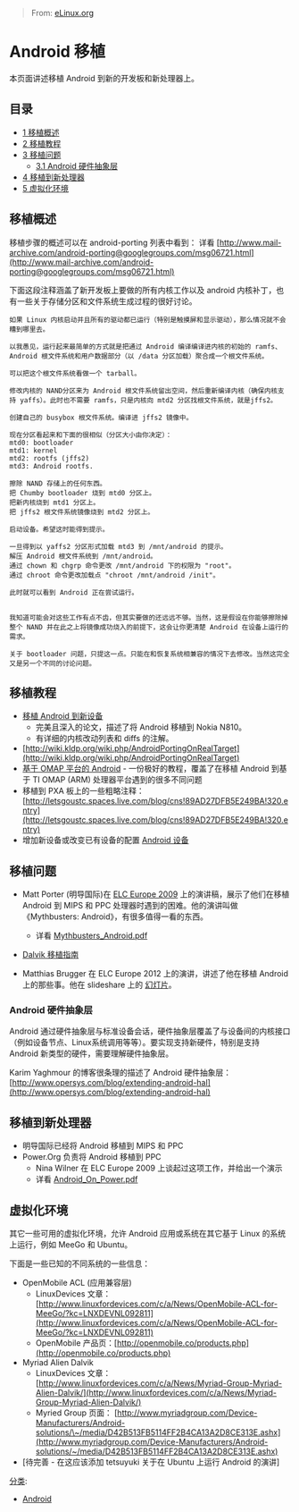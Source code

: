 > From: [eLinux.org](http://eLinux.org/Android_Porting "http://eLinux.org/Android_Porting")


# Android 移植



本页面讲述移植 Android 到新的开发板和新处理器上。



## 目录

-   [1 移植概述](#porting-overview)
-   [2 移植教程](#porting-tutorials)
-   [3 移植问题](#porting-issues)
    -   [3.1 Android 硬件抽象层](#android-hardware-abstraction-layer)
-   [4 移植到新处理器](#porting-to-new-processors)
-   [5 虚拟化环境](#virtualization-environments)

## 移植概述

移植步骤的概述可以在 android-porting 列表中看到：
 详看
[http://www.mail-archive.com/android-porting@googlegroups.com/msg06721.html](http://www.mail-archive.com/android-porting@googlegroups.com/msg06721.html)

下面这段注释涵盖了新开发板上要做的所有内核工作以及 android 内核补丁，也有一些关于存储分区和文件系统生成过程的很好讨论。

    如果 Linux 内核启动并且所有的驱动都已运行（特别是触摸屏和显示驱动），那么情况就不会糟到哪里去。

    以我愚见，运行起来最简单的方式就是把通过 Android 编译编译进内核的初始的 ramfs、Android 根文件系统和用户数据部分（以 /data 分区加载）聚合成一个根文件系统。

    可以把这个根文件系统看做一个 tarball。

    修改内核的 NAND分区来为 Android 根文件系统留出空间，然后重新编译内核（确保内核支持 yaffs）。此时也不需要 ramfs，只是内核向 mtd2 分区找根文件系统，就是jffs2。

    创建自己的 busybox 根文件系统。编译进 jffs2 镜像中。

    现在分区看起来和下面的很相似（分区大小由你决定）：
    mtd0: bootloader
    mtd1: kernel
    mtd2: rootfs (jffs2)
    mtd3: Android rootfs.

    擦除 NAND 存储上的任何东西。
    把 Chumby bootloader 烧到 mtd0 分区上。
    把新内核烧到 mtd1 分区上。
    把 jffs2 根文件系统镜像烧到 mtd2 分区上。

    启动设备。希望这时能得到提示。

    一旦得到以 yaffs2 分区形式加载 mtd3 到 /mnt/android 的提示。
    解压 Android 根文件系统到 /mnt/android。
    通过 chown 和 chgrp 命令更改 /mnt/android 下的权限为 "root"。
    通过 chroot 命令更改加载点 "chroot /mnt/android /init"。

    此时就可以看到 Android 正在尝试运行。


    我知道可能会对这些工作有点不齿，但其实要做的还远远不够。当然，这是假设在你能够擦除掉整个 NAND 并在此之上将镜像成功烧入的前提下，这会让你更清楚 Android 在设备上运行的需求。

    关于 bootloader 问题，只提这一点。只能在和恢复系统相兼容的情况下去修改。当然这完全又是另一个不同的讨论问题。

## 移植教程

-   [移植 Android 到新设备](http://www.linuxfordevices.com/c/a/Linux-For-Devices-Articles/Porting-Android-to-a-new-device/)
    - 完美且深入的论文，描述了将 Android 移植到 Nokia N810。
    -   有详细的内核改动列表和 diffs 的注解。
-   [http://wiki.kldp.org/wiki.php/AndroidPortingOnRealTarget](http://wiki.kldp.org/wiki.php/AndroidPortingOnRealTarget)
-   [基于 OMAP 平台的 Android](http://eLinux.org/Android_on_OMAP "Android on OMAP") - 一份极好的教程，覆盖了在移植 Android 到基于 TI OMAP (ARM) 处理器平台遇到的很多不同问题
-   移植到 PXA 板上的一些粗略注释：
    [http://letsgoustc.spaces.live.com/blog/cns!89AD27DFB5E249BA!320.entry](http://letsgoustc.spaces.live.com/blog/cns!89AD27DFB5E249BA!320.entry)
-   增加新设备或改变已有设备的配置 [Android 设备](http://eLinux.org/Android_Device "Android Device")

## 移植问题

-   Matt Porter (明导国际)在 [ELC Europe
    2009](http://www.embeddedlinuxconference.com/elc_europe09/index.html) 上的演讲稿，展示了他们在移植 Android
到 MIPS 和 PPC 处理器时遇到的困难。他的演讲叫做《Mythbusters: Android》，有很多值得一看的东西。
    -   详看
        [Mythbusters\_Android.pdf](http://eLinux.org/images/2/2d/Mythbusters_Android.pdf "Mythbusters Android.pdf")

-   [Dalvik 移植指南](http://android.git.kernel.org/?p=platform/dalvik.git;a=blob_plain;f=docs/porting-guide.html;hb=HEAD)

-   Matthias Brugger 在 ELC Europe 2012 上的演讲，讲述了他在移植 Android 上的那些事。他在 slideshare 上的
    [幻灯片](http://www.slideshare.net/MatthiasBrugger/porting-android-40toacustomboard)。

### Android 硬件抽象层

Android 通过硬件抽象层与标准设备会话，硬件抽象层覆盖了与设备间的内核接口（例如设备节点、Linux系统调用等等）。要实现支持新硬件，特别是支持 Android
新类型的硬件，需要理解硬件抽象层。

Karim Yaghmour 的博客很条理的描述了 Android 硬件抽象层：
[http://www.opersys.com/blog/extending-android-hal](http://www.opersys.com/blog/extending-android-hal)

## 移植到新处理器

-   明导国际已经将 Android 移植到 MIPS 和 PPC
-   Power.Org 负责将 Android 移植到 PPC
    -   Nina Wilner 在 ELC
        Europe 2009 上谈起过这项工作，并给出一个演示
    -   详看
        [Android\_On\_Power.pdf](http://eLinux.org/images/0/07/Android_On_Power.pdf "Android On Power.pdf")

## 虚拟化环境

其它一些可用的虚拟化环境，允许 Android 应用或系统在其它基于 Linux 的系统上运行，例如 MeeGo 和 Ubuntu。

下面是一些已知的不同系统的一些信息：

-   OpenMobile ACL (应用兼容层)
    -   LinuxDevices 文章：
        [http://www.linuxfordevices.com/c/a/News/OpenMobile-ACL-for-MeeGo/?kc=LNXDEVNL092811](http://www.linuxfordevices.com/c/a/News/OpenMobile-ACL-for-MeeGo/?kc=LNXDEVNL092811)
    -   OpenMobile 产品页：[http://openmobile.co/products.php](http://openmobile.co/products.php)
-   Myriad Alien Dalvik
    -   LinuxDevices 文章：
        [http://www.linuxfordevices.com/c/a/News/Myriad-Group-Myriad-Alien-Dalvik/](http://www.linuxfordevices.com/c/a/News/Myriad-Group-Myriad-Alien-Dalvik/)
    -   Myried Group 页面：
        [http://www.myriadgroup.com/Device-Manufacturers/Android-solutions/\~/media/D42B513FB5114FF2B4CA13A2D8CE313E.ashx](http://www.myriadgroup.com/Device-Manufacturers/Android-solutions/~/media/D42B513FB5114FF2B4CA13A2D8CE313E.ashx)
-   [待完善 - 在这应该添加 tetsuyuki 关于在 Ubuntu 上运行 Android 的演讲]


[分类](http://eLinux.org/Special:Categories "Special:Categories"):

-   [Android](http://eLinux.org/Category:Android "Category:Android")

